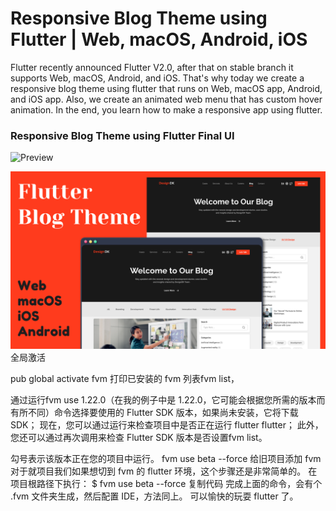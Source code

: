 # Responsive Blog Theme using Flutter | Web, macOS, Android, iOS




Flutter recently announced Flutter V2.0, after that on stable branch it supports Web, macOS, Android, and iOS. That's why today we create a responsive blog theme using flutter that runs on Web, macOS app, Android, and iOS app. Also, we create an animated web menu that has custom hover animation. In the end, you learn how to make a responsive app using flutter.

### Responsive Blog Theme using Flutter Final UI

![Preview](/gif.gif)

![App UI](/ui.png)
全局激活

pub global activate fvm
打印已安装的 fvm 列表fvm list，

通过运行fvm use 1.22.0（在我的例子中是 1.22.0，它可能会根据您所需的版本而有所不同）命令选择要使用的 Flutter SDK 版本，如果尚未安装，它将下载 SDK；
现在，您可以通过运行来检查项目中是否正在运行 flutter flutter；
此外，您还可以通过再次调用来检查 Flutter SDK 版本是否设置fvm list。

勾号表示该版本正在您的项目中运行。
fvm use beta --force 
给旧项目添加 fvm
对于就项目我们如果想切到 fvm 的 flutter 环境，这个步骤还是非常简单的。
在项目根路径下执行：
$ fvm use beta --force 
复制代码
完成上面的命令，会有个 .fvm 文件夹生成，然后配置 IDE，方法同上。
可以愉快的玩耍 flutter 了。



